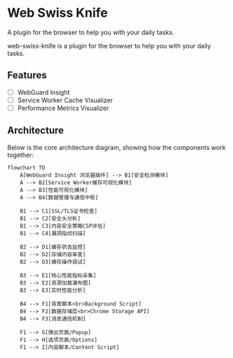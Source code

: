 # Web Swiss Knife

A plugin for the browser to help you with your daily tasks.

web-swiss-knife is a plugin for the browser to help you with your daily tasks.

## Features

- [ ] WebGuard Insight
- [ ] Service Worker Cache Visualizer
- [ ] Performance Metrics Visualizer

## Architecture

Below is the core architecture diagram, showing how the components work together:
```mermaid
flowchart TD
    A[WebGuard Insight 浏览器插件] --> B1[安全检测模块]
    A --> B2[Service Worker缓存可视化模块]
    A --> B3[性能可视化模块]
    A --> B4[数据管理与通信中枢]

    B1 --> C1[SSL/TLS证书检查]
    B1 --> C2[安全头分析]
    B1 --> C3[内容安全策略CSP评估]
    B1 --> C4[漏洞指纹扫描]

    B2 --> D1[缓存状态监控]
    B2 --> D2[存储内容审查]
    B2 --> D3[缓存操作调试]

    B3 --> E1[核心性能指标采集]
    B3 --> E2[资源加载瀑布图]
    B3 --> E3[实时性能分析]

    B4 --> F1[背景脚本<br>Background Script]
    B4 --> F2[数据存储层<br>Chrome Storage API]
    B4 --> F3[消息通信机制]

    F1 --> G[弹出页面/Popup]
    F1 --> H[选项页面/Options]
    F1 --> I[内容脚本/Content Script]
```